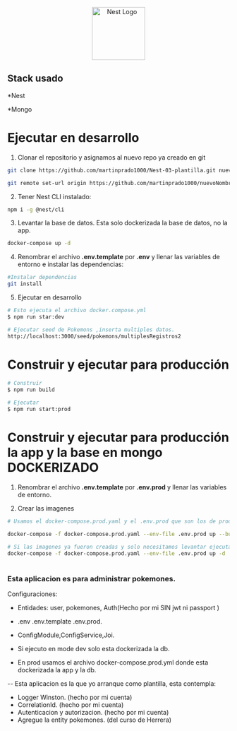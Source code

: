 <p align="center">
  <a href="http://nestjs.com/" target="blank"><img src="https://nestjs.com/img/logo-small.svg" width="120" alt="Nest Logo" /></a>
</p>

## Stack usado

*Nest

*Mongo


# Ejecutar en desarrollo
1. Clonar el repositorio y asignamos al nuevo repo ya creado en git
```bash
git clone https://github.com/martinprado1000/Nest-03-plantilla.git nuevoNombre

git remote set-url origin https://github.com/martinprado1000/nuevoNombre.git
```

2. Tener Nest CLI instalado:
```bash
npm i -g @nest/cli
```

3. Levantar la base de datos. Esta solo dockerizada la base de datos, no la app.
```bash
docker-compose up -d
```

4. Renombrar el archivo __.env.template__ por __.env__ y llenar las variables de entorno e instalar las dependencias:
```bash
#Instalar dependencias
git install
```

5. Ejecutar en desarrollo
```bash
# Esto ejecuta el archivo docker.compose.yml
$ npm run star:dev

# Ejecutar seed de Pokemons ,inserta multiples datos.
http://localhost:3000/seed/pokemons/multiplesRegistros2
```


# Construir y ejecutar para producción
```bash
# Construir
$ npm run build

# Ejecutar
$ npm run start:prod
```

# Construir y ejecutar para producción la app y la base en mongo DOCKERIZADO

1. Renombrar el archivo __.env.template__ por __.env.prod__ y llenar las variables de entorno.

2. Crear las imagenes
```bash
# Usamos el docker-compose.prod.yaml y el .env.prod que son los de produccón.

docker-compose -f docker-compose.prod.yaml --env-file .env.prod up --build

# Si las imagenes ya fueron creadas y solo necesitamos levantar ejecutar:
docker-compose -f docker-compose.prod.yaml --env-file .env.prod up -d
```

#
### Esta aplicacion es para administrar pokemones.
Configuraciones:

* Entidades: user, pokemones, Auth(Hecho por mi SIN jwt ni passport )

* .env  .env.template  .env.prod.

* ConfigModule,ConfigService,Joi.

* Si ejecuto en mode dev solo esta dockerizada la db. 

* En prod usamos el archivo docker-compose.prod.yml donde esta dockerizada la app y la db.

-- Esta aplicacion es la que yo arranque como plantilla, esta contempla:

* Logger Winston. (hecho por mi cuenta)
* CorrelationId. (hecho por mi cuenta)
* Autenticacion y autorizacion. (hecho por mi cuenta)
* Agregue la entity pokemones. (del curso de Herrera)







